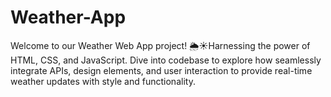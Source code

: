 ﻿# Weather-App
Welcome to our Weather Web App project! 🌦️☀️Harnessing the power of HTML, CSS, and JavaScript. Dive into codebase to explore how seamlessly integrate APIs, design elements, and user interaction to provide real-time weather updates with style and functionality.
